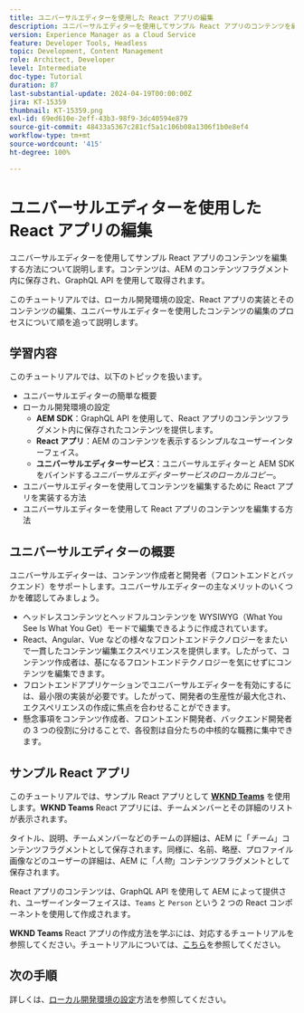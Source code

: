 ```yaml
---
title: ユニバーサルエディターを使用した React アプリの編集
description: ユニバーサルエディターを使用してサンプル React アプリのコンテンツを編集する方法について説明します。
version: Experience Manager as a Cloud Service
feature: Developer Tools, Headless
topic: Development, Content Management
role: Architect, Developer
level: Intermediate
doc-type: Tutorial
duration: 87
last-substantial-update: 2024-04-19T00:00:00Z
jira: KT-15359
thumbnail: KT-15359.png
exl-id: 69ed610e-2eff-43b3-98f9-3dc40594e879
source-git-commit: 48433a5367c281cf5a1c106b08a1306f1b0e8ef4
workflow-type: tm+mt
source-wordcount: '415'
ht-degree: 100%

---
```


# ユニバーサルエディターを使用した React アプリの編集

ユニバーサルエディターを使用してサンプル React アプリのコンテンツを編集する方法について説明します。コンテンツは、AEM のコンテンツフラグメント内に保存され、GraphQL API を使用して取得されます。

このチュートリアルでは、ローカル開発環境の設定、React アプリの実装とそのコンテンツの編集、ユニバーサルエディターを使用したコンテンツの編集のプロセスについて順を追って説明します。

## 学習内容

このチュートリアルでは、以下のトピックを扱います。

- ユニバーサルエディターの簡単な概要
- ローカル開発環境の設定
   - **AEM SDK**：GraphQL API を使用して、React アプリのコンテンツフラグメント内に保存されたコンテンツを提供します。
   - **React アプリ**：AEM のコンテンツを表示するシンプルなユーザーインターフェイス。
   - **ユニバーサルエディターサービス**：ユニバーサルエディターと AEM SDK をバインドする&#x200B;_ユニバーサルエディターサービスのローカルコピー_。
- ユニバーサルエディターを使用してコンテンツを編集するために React アプリを実装する方法
- ユニバーサルエディターを使用して React アプリのコンテンツを編集する方法


## ユニバーサルエディターの概要

ユニバーサルエディターは、コンテンツ作成者と開発者（フロントエンドとバックエンド）をサポートします。ユニバーサルエディターの主なメリットのいくつかを確認してみましょう。

- ヘッドレスコンテンツとヘッドフルコンテンツを WYSIWYG（What You See Is What You Get）モードで編集できるように作成されています。
- React、Angular、Vue などの様々なフロントエンドテクノロジーをまたいで一貫したコンテンツ編集エクスペリエンスを提供します。したがって、コンテンツ作成者は、基になるフロントエンドテクノロジーを気にせずにコンテンツを編集できます。
- フロントエンドアプリケーションでユニバーサルエディターを有効にするには、最小限の実装が必要です。したがって、開発者の生産性が最大化され、エクスペリエンスの作成に焦点を合わせることができます。
- 懸念事項をコンテンツ作成者、フロントエンド開発者、バックエンド開発者の 3 つの役割に分けることで、各役割は自分たちの中核的な職務に集中できます。


## サンプル React アプリ

このチュートリアルでは、サンプル React アプリとして [**WKND Teams**](https://github.com/adobe/aem-guides-wknd-graphql/tree/main/basic-tutorial#react-app---basic-tutorial---teampersons) を使用します。**WKND Teams** React アプリには、チームメンバーとその詳細のリストが表示されます。

タイトル、説明、チームメンバーなどのチームの詳細は、AEM に「_チーム_」コンテンツフラグメントとして保存されます。同様に、名前、略歴、プロファイル画像などのユーザーの詳細は、AEM に「_人物_」コンテンツフラグメントとして保存されます。

React アプリのコンテンツは、GraphQL API を使用して AEM によって提供され、ユーザーインターフェイスは、`Teams` と `Person` という 2 つの React コンポーネントを使用して作成されます。

**WKND Teams** React アプリの作成方法を学ぶには、対応するチュートリアルを参照してください。チュートリアルについては、[こちら](https://experienceleague.adobe.com/ja/docs/experience-manager-learn/getting-started-with-aem-headless/graphql/multi-step/overview)を参照してください。

## 次の手順

詳しくは、[ローカル開発環境の設定](./local-development-setup.md)方法を参照してください。
